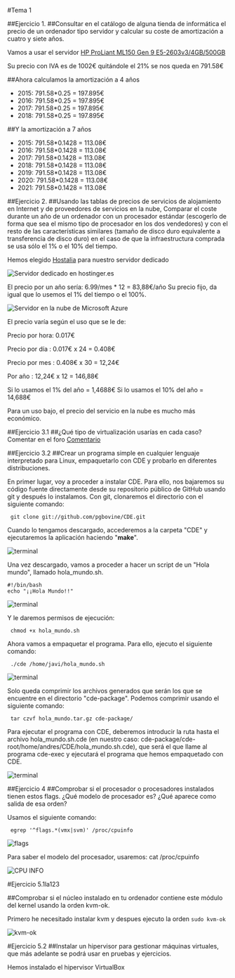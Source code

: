 #Tema 1

##Ejercicio 1.
##Consultar en el catálogo de alguna tienda de informática el precio de un ordenador tipo servidor y calcular su coste de amortización a cuatro y siete años.

Vamos a usar el servidor [HP ProLiant ML150 Gen 9 E5-2603v3/4GB/500GB](http://www.pccomponentes.com/hp_proliant_ml150_gen_9_e5_2603v3_4gb_500gb.html)

Su precio con IVA es de 1002€ quitándole el 21% se nos queda en 791.58€


##Ahora calculamos la amortización a 4 años

- 2015:	791.58*0.25 = 197.895€
- 2016:	791.58*0.25 = 197.895€
- 2017:	791.58*0.25 = 197.895€
- 2018:	791.58*0.25 = 197.895€

##Y la amortización a 7 años

- 2015:	791.58*0.1428 = 113.08€
- 2016:	791.58*0.1428 = 113.08€
- 2017:	791.58*0.1428 = 113.08€
- 2018:	791.58*0.1428 = 113.08€
- 2019:	791.58*0.1428 = 113.08€
- 2020:	791.58*0.1428 = 113.08€
- 2021:	791.58*0.1428 = 113.08€

##Ejercicio 2.
##Usando las tablas de precios de servicios de alojamiento en Internet y de proveedores de servicios en la nube, Comparar el coste durante un año de un ordenador con un procesador estándar (escogerlo de forma que sea el mismo tipo de procesador en los dos vendedores) y con el resto de las características similares (tamaño de disco duro equivalente a transferencia de disco duro) en el caso de que la infraestructura comprada se usa sólo el 1% o el 10% del tiempo.


Hemos elegido [Hostalia](http://www.hostalia.com/dedicados) para nuestro servidor dedicado

![Servidor dedicado en hostinger.es](https://gyazo.com/1945af669cfc596b8558004d770c629f)

El precio por un año sería: 6.99/mes * 12 = 83,88€/año
Su precio fijo, da igual que lo usemos el 1% del tiempo o el 100%.

![Servidor en la nube de Microsoft Azure](https://gyazo.com/a0a52928f62f8f73535a1ab5061856d4)

El precio varía según el uso que se le de:

Precio por hora: 0.017€

Precio por día : 0.017€ x 24 = 0.408€

Precio por mes : 0.408€ x 30 = 12,24€

Por año        : 12,24€ x 12 = 146,88€

Si lo usamos el 1% del año = 1,4688€
Si lo usamos el 10% del año = 14,688€

Para un uso bajo, el precio del servicio en la nube es mucho más económico.


##Ejercicio 3.1
##¿Qué tipo de virtualización usarías en cada caso? Comentar en el foro
[Comentario](https://gyazo.com/b4f711845f99e2e23a40cee466c450e9)

##Ejercicio 3.2
##Crear un programa simple en cualquier lenguaje interpretado para Linux, empaquetarlo con CDE y probarlo en diferentes distribuciones.

En primer lugar, voy a proceder a instalar CDE. Para ello, nos bajaremos su código fuente directamente desde su repositorio público de GitHub usando git y después lo instalamos. Con git, clonaremos el directorio con el siguiente comando:

<pre><code> git clone git://github.com/pgbovine/CDE.git </code></pre>

Cuando lo tengamos descargado, accederemos a la carpeta "CDE" y ejecutaremos la aplicación haciendo "__make__".

![terminal](https://gyazo.com/5bd6b229c1190e330566abbacdc70389 "terminal")

Una vez descargado, vamos a proceder a hacer un script de un "Hola mundo", llamado hola_mundo.sh.


<pre><code>#!/bin/bash
echo "¡¡Hola Mundo!!" 
</code></pre>

![terminal](https://gyazo.com/6e9c2dccd5b9cf211f2b30fa504fa6ef "terminal")

Y le daremos permisos de ejecución:

<pre><code> chmod +x hola_mundo.sh </code></pre>

Ahora vamos a empaquetar el programa. Para ello, ejecuto el siguiente comando: 

<pre><code> ./cde /home/javi/hola_mundo.sh </code></pre>


![terminal](https://gyazo.com/78d34b7400ad152865ff942471381fc6 "terminal")

Solo queda comprimir los archivos generados que serán los que se encuentre en el directorio "cde-package". Podemos comprimir usando el siguiente comando:

<pre><code> tar czvf hola_mundo.tar.gz cde-package/ </code></pre>

Para ejecutar el programa con CDE, deberemos introducir la ruta hasta el archivo hola_mundo.sh.cde (en nuestro caso: cde-package/cde-root/home/andres/CDE/hola_mundo.sh.cde), que será el que llame al programa cde-exec y ejecutará el programa que hemos empaquetado con CDE.

![terminal](https://gyazo.com/9989f6f68c5868e938794cb1040af28e "terminal")


##Ejercicio 4
##Comprobar si el procesador o procesadores instalados tienen estos flags. ¿Qué modelo de procesador es? ¿Qué aparece como salida de esa orden?

Usamos el siguiente comando:
<pre><code> egrep '^flags.*(vmx|svm)' /proc/cpuinfo </pre></code>

![flags](https://gyazo.com/d5c535aad32bfbb8072c1fa4a50124c3 "flags")

Para saber el modelo del procesador, usaremos:
</pre></code> cat /proc/cpuinfo </pre></code> 

![CPU INFO](https://gyazo.com/17e4ed3686483eb235e4dbd31716cf25 "CPU INFO")

#Ejercicio 5.1la123

##Comprobar si el núcleo instalado en tu ordenador contiene este módulo del kernel usando la orden kvm-ok.

Primero he necesitado instalar kvm y despues ejecuto la orden
`sudo kvm-ok`

![kvm-ok](https://gyazo.com/55d85faa56f3effe2182eafcb7a0e519 "kvm-ok")

#Ejercicio 5.2
##Instalar un hipervisor para gestionar máquinas virtuales, que más adelante se podrá usar en pruebas y ejercicios.

Hemos instalado el hipervisor VirtualBox




















